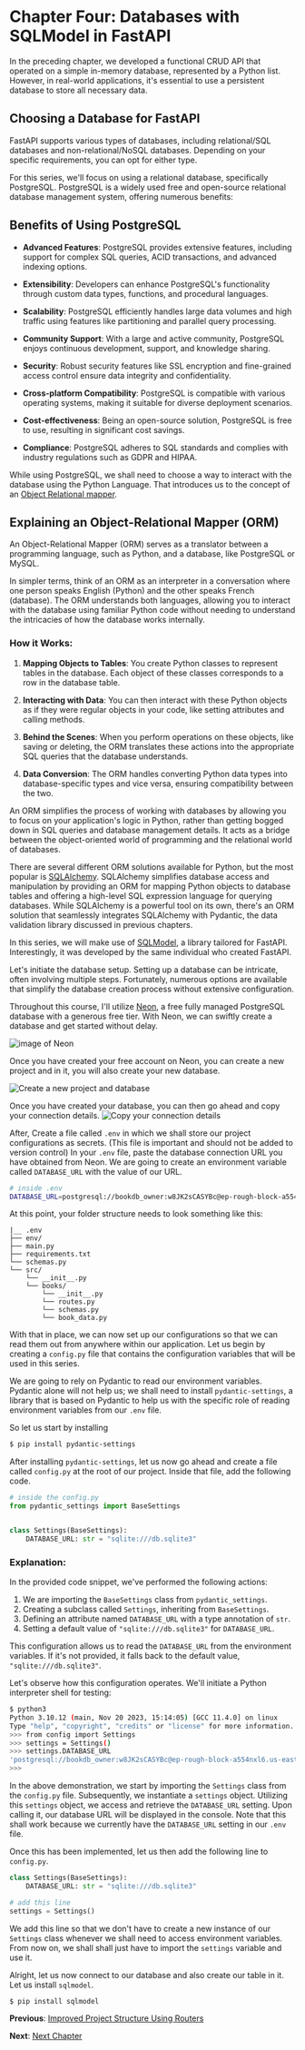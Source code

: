 # Chapter Four: Databases with SQLModel in FastAPI

In the preceding chapter, we developed a functional CRUD API that operated on a simple in-memory database, represented by a Python list. However, in real-world applications, it's essential to use a persistent database to store all necessary data.

## Choosing a Database for FastAPI

FastAPI supports various types of databases, including relational/SQL databases and non-relational/NoSQL databases. Depending on your specific requirements, you can opt for either type.

For this series, we'll focus on using a relational database, specifically PostgreSQL. PostgreSQL is a widely used free and open-source relational database management system, offering numerous benefits:

## Benefits of Using PostgreSQL

- **Advanced Features**: PostgreSQL provides extensive features, including support for complex SQL queries, ACID transactions, and advanced indexing options.

- **Extensibility**: Developers can enhance PostgreSQL's functionality through custom data types, functions, and procedural languages.

- **Scalability**: PostgreSQL efficiently handles large data volumes and high traffic using features like partitioning and parallel query processing.

- **Community Support**: With a large and active community, PostgreSQL enjoys continuous development, support, and knowledge sharing.

- **Security**: Robust security features like SSL encryption and fine-grained access control ensure data integrity and confidentiality.

- **Cross-platform Compatibility**: PostgreSQL is compatible with various operating systems, making it suitable for diverse deployment scenarios.

- **Cost-effectiveness**: Being an open-source solution, PostgreSQL is free to use, resulting in significant cost savings.

- **Compliance**: PostgreSQL adheres to SQL standards and complies with industry regulations such as GDPR and HIPAA.


While using PostgreSQL, we shall need to choose a way to interact with the database using the Python Language. That introduces us to the concept of an [Object Relational mapper](https://en.wikipedia.org/wiki/Object%E2%80%93relational_mapping).

## Explaining an Object-Relational Mapper (ORM)

An Object-Relational Mapper (ORM) serves as a translator between a programming language, such as Python, and a database, like PostgreSQL or MySQL.

In simpler terms, think of an ORM as an interpreter in a conversation where one person speaks English (Python) and the other speaks French (database). The ORM understands both languages, allowing you to interact with the database using familiar Python code without needing to understand the intricacies of how the database works internally.

### How it Works:

1. **Mapping Objects to Tables**: You create Python classes to represent tables in the database. Each object of these classes corresponds to a row in the database table.

2. **Interacting with Data**: You can then interact with these Python objects as if they were regular objects in your code, like setting attributes and calling methods.

3. **Behind the Scenes**: When you perform operations on these objects, like saving or deleting, the ORM translates these actions into the appropriate SQL queries that the database understands.

4. **Data Conversion**: The ORM handles converting Python data types into database-specific types and vice versa, ensuring compatibility between the two.

An ORM simplifies the process of working with databases by allowing you to focus on your application's logic in Python, rather than getting bogged down in SQL queries and database management details. It acts as a bridge between the object-oriented world of programming and the relational world of databases.

There are several different ORM solutions available for Python, but the most popular is [SQLAlchemy](https://sqlalchemy.org). SQLAlchemy simplifies database access and manipulation by providing an ORM for mapping Python objects to database tables and offering a high-level SQL expression language for querying databases. While SQLAlchemy is a powerful tool on its own, there's an ORM solution that seamlessly integrates SQLAlchemy with Pydantic, the data validation library discussed in previous chapters.

In this series, we will make use of [SQLModel](https://sqlmodel.tiangolo.com/), a library tailored for FastAPI. Interestingly, it was developed by the same individual who created FastAPI.

Let's initiate the database setup. Setting up a database can be intricate, often involving multiple steps. Fortunately, numerous options are available that simplify the database creation process without extensive configuration.

Throughout this course, I'll utilize [Neon](https://neon.tech/), a free fully managed PostgreSQL database with a generous free tier. With Neon, we can swiftly create a database and get started without delay.

![image of Neon](./imgs/neon.png)

Once you have created your free account on Neon, you can create a new project and in it, you will also create your new database.

![Create a new project and database](./imgs/neon2.png)

Once you have created your database, you can then go ahead and copy your connection details. 
![Copy your connection details](./imgs/neon3.png)


After, Create a file called `.env` in which we shall store our project configurations as secrets. (This file is important and should not be added to version control) In your `.env` file, paste the database connection URL you have obtained from Neon. We are going to create an environment variable called `DATABASE_URL` with the value of our URL.

```bash
# inside .env
DATABASE_URL=postgresql://bookdb_owner:w8JK2sCASYBc@ep-rough-block-a554nxl6.us-east-2.aws.neon.tech/bookdb?sslmode=require
```


At this point, your folder structure needs to look something like this:
```console
|__ .env
├── env/
├── main.py
├── requirements.txt
└── schemas.py
└── src/
    └── __init__.py
    └── books/
        └── __init__.py
        └── routes.py
        └── schemas.py
        └── book_data.py
```

With that in place, we can now set up our configurations so that we can read them out from anywhere within our application. Let us begin by creating a `config.py` file that contains the configuration variables that will be used in this series.

We are going to rely on Pydantic to read our environment variables. Pydantic alone will not help us; we shall need to install `pydantic-settings`, a library that is based on Pydantic to help us with the specific role of reading environment variables from our `.env` file. 


So let us start by installing 

```bash
$ pip install pydantic-settings
```
After installing `pydantic-settings`, let us now go ahead and create a file called `config.py` at the root of our project. Inside that file, add the following code.


```python
# inside the config.py
from pydantic_settings import BaseSettings


class Settings(BaseSettings):
    DATABASE_URL: str = "sqlite:///db.sqlite3"
```

### Explanation:

In the provided code snippet, we've performed the following actions:

1. We are importing the `BaseSettings` class from `pydantic_settings`.
2. Creating a subclass called `Settings`, inheriting from `BaseSettings`.
3. Defining an attribute named `DATABASE_URL` with a type annotation of `str`.
4. Setting a default value of `"sqlite:///db.sqlite3"` for `DATABASE_URL`.

This configuration allows us to read the `DATABASE_URL` from the environment variables. If it's not provided, it falls back to the default value, `"sqlite:///db.sqlite3"`.

Let's observe how this configuration operates. We'll initiate a Python interpreter shell for testing:

```bash
$ python3
Python 3.10.12 (main, Nov 20 2023, 15:14:05) [GCC 11.4.0] on linux
Type "help", "copyright", "credits" or "license" for more information.
>>> from config import Settings
>>> settings = Settings()
>>> settings.DATABASE_URL
'postgresql://bookdb_owner:w8JK2sCASYBc@ep-rough-block-a554nxl6.us-east-2.aws.neon.tech/bookdb?sslmode'
>>> 
```

In the above demonstration, we start by importing the `Settings` class from the `config.py` file. Subsequently, we instantiate a `settings` object. Utilizing this `settings` object, we access and retrieve the `DATABASE_URL` setting. Upon calling it, our database URL will be displayed in the console. Note that this shall work because we currently have the `DATABASE_URL` setting in our `.env` file.

Once this has been implemented, let us then add the following line to `config.py`.
```python
class Settings(BaseSettings):
    DATABASE_URL: str = "sqlite:///db.sqlite3"

# add this line    
settings = Settings()
```
We add this line so that we don't have to create a new instance of our `Settings` class whenever we shall need to access environment variables. From now on, we shall shall just have to import the `settings` variable and use it.

Alright, let us now connect to our database and also create our table in it. Let us install `sqlmodel`.
```bash
$ pip install sqlmodel
```



**Previous**: [Improved Project Structure Using Routers](./chapter4.md)

**Next**: [Next Chapter](./chapter5.md)

